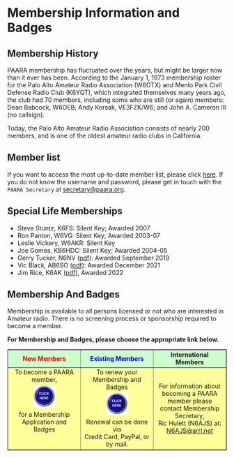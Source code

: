 # Membership Information and Badges

## Membership History

PAARA membership has fluctuated over the years, but might be larger now than it ever has been. According to the January 1, 1973 membership roster for the Palo Alto Amateur Radio Association (W6OTX) and Menlo Park Civil Defense Radio Club (K6YQT), which integrated themselves many years ago, the club had 70 members, including some who are still (or again) members: Dean Babcock, W6OEB; Andy Korsak, VE3FZK/W6; and John A. Cameron III (no callsign).

Today, the Palo Alto Amateur Radio Association consists of nearly 200 members, and is one of the oldest amateur radio clubs in California.

## Member list

If you want to access the most up-to-date member list, please click [here](https://forms.gle/59r9LmEgWiwoJ7TBA). If you do not know the username and password, please get in touch with the `PAARA Secretary` at <secretary@paara.org>.


## Special Life Memberships

* Steve Stuntz, K6FS: Silent Key; Awarded 2007
* Ron Panton, W6VG: Silent Key; Awarded 2003-07
* Leslie Vickery, W6AKR: Silent Key
* Joe Gomes, KB6HDC: Silent Key; Awarded 2004-05
* Gerry Tucker, N6NV ([pdf](/membership/Gerry_proclamantion_3.pdf)): Awarded September 2019
* Vic Black, AB6SO ([pdf](/membership/Vic_Black_certificate.pdf)): Awarded December 2021
* Jim Rice, K6AK ([pdf](/membership/Jim_Rice_proclamation2.pdf)), Awarded 2022

## Membership And Badges

Membership is available to all persons licensed or not who are interested in Amateur radio. There is no screening process or sponsorship required to become a member.

**For Membership and Badges, please choose the appropriate link below.**

<table align="center" border="1" cellpadding="0" cellspacing="0" style="border-collapse:collapse" width="640">
	<tbody>
		<tr>
			<td bgcolor="#CCFFCC" height="30">
			<div align="center"><span style="color:red;font-weight:bold;">New Members</span></div>
			</td>
			<td bgcolor="#CCFFCC">
			<div align="center"><span style="color:blue;font-weight:bold;">Existing Members</span></div>
			</td>
			<td bgcolor="#CCFFCC">
			<div align="center"><span style="font-weight:bold;">International Members</span></div>
			</td>
		</tr>
		<tr>
			<td bgcolor="#FFFF99" valign="top" width="33%">
			<div align="center"><span>To become a PAARA member,</span><br />
			<a href="/membership/new.html"><img border="0" height="50" src="/images/clickhere-70.png" vspace="5" width="50" alt="button" /></a><br />
			<span class="tahoma-14">for a Membership Application and Badges</span></div>
			</td>
			<td bgcolor="#FFFF99" valign="top" width="33%">
			<div align="center"><span>To renew your Membership and Badges</span><br />
			<a href="/membership/current.html"><img border="0" height="50" src="/images/clickhere-70.png" vspace="5" width="50" alt="button" /></a><br />
			<span class="tahoma-14">Renewal can be done via<br />
			Credit Card, PayPal, or by mail.</span></div>
			</td>
			<td bgcolor="#FFFF99" valign="middle" width="33%">
			<div align="center"><span>For information about becoming a PAARA member please contact Membership Secretary, </span><br />
			<span class="color:blue">Ric Hulett (N6AJS) at:<br />
			<a href="mailto:N6AJS@arrl.net">N6AJS@arrl.net</a></span></div>
			</td>
		</tr>
	</tbody>
</table>
